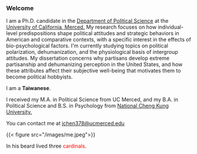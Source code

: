 ### Welcome

I am a Ph.D. candidate in the [Department of Political Science](https://polisci.ucmerced.edu) at the [University of California, Merced.](https://www.ucmerced.edu) My research focuses on how individual-level predispositions shape political attitudes and strategic behaviors in American and comparative contexts, with a specific interest in the effects of bio-psychological factors. I'm currently studying topics on political polarization, dehumanization, and the physiological basis of intergroup attitudes. My dissertation concerns why partisans develop extreme partisanship and dehumanizing perception in the United States, and how these attributes affect their subjective well-being that motivates them to become political hobbyists.

I am a **Taiwanese**.

I received my M.A. in Political Science from UC Merced, and my B.A. in Political Science and B.S. in Psychology from [National Cheng Kung University.](http://web.ncku.edu.tw/bin/home.php)

You can contact me at [jchen378@ucmerced.edu](mailto:jchen378@ucmerced.edu)

{{< figure src="/images/me.jpeg">}}

In his beard lived three <span style="color:red">cardinals</span>.
